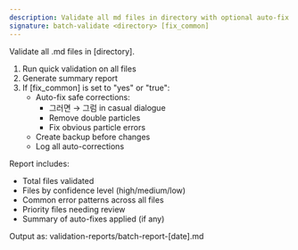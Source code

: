 ```yaml
---
description: Validate all md files in directory with optional auto-fix
signature: batch-validate <directory> [fix_common]
---
```


Validate all .md files in [directory].

1. Run quick validation on all files
2. Generate summary report
3. If [fix_common] is set to "yes" or "true":
   - Auto-fix safe corrections:
     * 그러면 → 그럼 in casual dialogue
     * Remove double particles
     * Fix obvious particle errors
   - Create backup before changes
   - Log all auto-corrections

Report includes:
- Total files validated
- Files by confidence level (high/medium/low)
- Common error patterns across all files
- Priority files needing review
- Summary of auto-fixes applied (if any)

Output as: validation-reports/batch-report-[date].md
